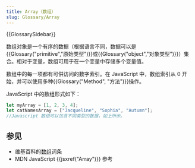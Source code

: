 ```yaml
---
title: Array（数组）
slug: Glossary/Array
---
```


{{GlossarySidebar}}

数组对象是一个有序的数据（根据语言不同，数据可以是{{Glossary("primitive","原始类型")}}或{{Glossary("object","对象类型")}}）集合。相对于变量，数组可用于在一个变量中存储多个变量值。

数组中的每一项都有可供访问的数字索引。在 JavaScript 中，数组索引从 0 开始，并可以使用多种{{Glossary("Method", "方法")}}操作。

JavaScript 中的数组形式如下：

```js
let myArray = [1, 2, 3, 4];
let catNamesArray = ["Jacqueline", "Sophia", "Autumn"];
//Javascript 数组可以包含不同类型的数据，如上所示。
```

## 参见

- 维基百科的[数组](https://zh.wikipedia.org/wiki/数组)词条
- MDN JavaScript {{jsxref("Array")}} 参考
